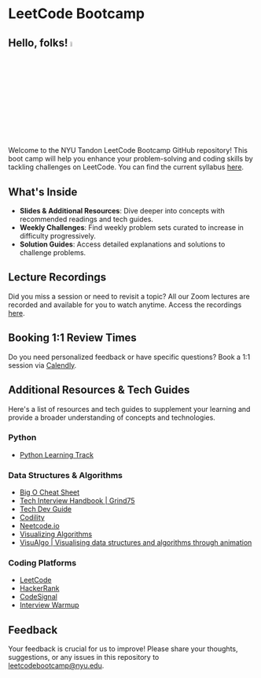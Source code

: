 # LeetCode Bootcamp

## Hello, folks! <img src="https://raw.githubusercontent.com/MartinHeinz/MartinHeinz/master/wave.gif" width=5% height=5% alt="Waving hand">

Welcome to the NYU Tandon LeetCode Bootcamp GitHub repository! This boot camp will help you enhance your problem-solving and coding skills by tackling challenges on LeetCode. You can find the current syllabus [here](https://docs.google.com/document/d/1_mUI2BCEQ_kJDztWSuToLKdVsnVhLyWLfgj6iOYPCsw/edit?usp=sharing). 

## What's Inside

- **Slides & Additional Resources**: Dive deeper into concepts with recommended readings and tech guides.
- **Weekly Challenges**: Find weekly problem sets curated to increase in difficulty progressively.
- **Solution Guides**: Access detailed explanations and solutions to challenge problems.

## Lecture Recordings

Did you miss a session or need to revisit a topic? All our Zoom lectures are recorded and available for you to watch anytime. Access the recordings [here](https://docs.google.com/document/d/18CGI_XK9Uc_Ez-rOS8AGWvXnV74HXrHMEc6k96zslYA/edit?usp=sharing).

## Booking 1:1 Review Times

Do you need personalized feedback or have specific questions? Book a 1:1 session via [Calendly](https://calendly.com/sprihajha/leetcode-bootcamp).

## Additional Resources & Tech Guides

Here's a list of resources and tech guides to supplement your learning and provide a broader understanding of concepts and technologies.

### Python

- [Python Learning Track](https://exercism.org/tracks/python)

### Data Structures & Algorithms

- [Big O Cheat Sheet](https://www.bigocheatsheet.com/)
- [Tech Interview Handbook | Grind75](https://www.techinterviewhandbook.org)
- [Tech Dev Guide](https://techdevguide.withgoogle.com/paths/data-structures-and-algorithms/)
- [Codility](https://app.codility.com/programmers/lessons/1-iterations/)
- [Neetcode.io](https://neetcode.io/roadmap)
- [Visualizing Algorithms](https://www.cs.usfca.edu/~galles/visualization/Algorithms.html)
- [VisuAlgo | Visualising data structures and algorithms through animation](https://visualgo.net/en)

### Coding Platforms

- [LeetCode](https://leetcode.com/)
- [HackerRank](https://www.hackerrank.com/)
- [CodeSignal](https://codesignal.com)
- [Interview Warmup](https://grow.google/certificates/interview-warmup/)

## Feedback

Your feedback is crucial for us to improve! Please share your thoughts, suggestions, or any issues in this repository to  [leetcodebootcamp@nyu.edu](mailto:leetcodebootcamp@nyu.edu).
